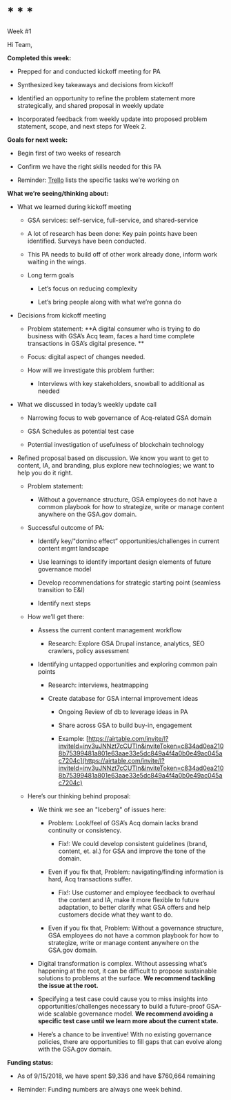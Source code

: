 
# * * *
Week #1

Hi Team,

**Completed this week:**

* Prepped for and conducted kickoff meeting for PA

* Synthesized key takeaways and decisions from kickoff

* Identified an opportunity to refine the problem statement more strategically, and shared proposal in weekly update

* Incorporated feedback from weekly update into proposed problem statement, scope, and next steps for Week 2.

**Goals for next week:**

* Begin first of two weeks of research

* Confirm we have the right skills needed for this PA

* Reminder: [Trello](https://trello.com/b/fGlFYb3w/osc-gsa-web-presence) lists the specific tasks we’re working on

**What we’re seeing/thinking about:**

* What we learned during kickoff meeting

    * GSA services: self-service, full-service, and shared-service

    * A lot of research has been done: Key pain points have been identified. Surveys have been conducted.

    * This PA needs to build off of other work already done, inform work waiting in the wings.

    * Long term goals

        * Let’s focus on reducing complexity

        * Let’s bring people along with what we’re gonna do

* Decisions from kickoff meeting

    * Problem statement: **A digital consumer who is trying to do business with GSA’s Acq team, faces a hard time complete transactions in GSA’s digital presence. **

    * Focus: digital aspect of changes needed.

    * How will we investigate this problem further:

        * Interviews with key stakeholders, snowball to additional as needed

* What we discussed in today’s weekly update call

    * Narrowing focus to web governance of Acq-related GSA domain

    * GSA Schedules as potential test case

    * Potential investigation of usefulness of blockchain technology

* Refined proposal based on discussion. We know you want to get to content, IA, and branding, plus explore new technologies; we want to help you do it right.

    * Problem statement:

        * Without a governance structure, GSA employees do not have a common playbook for how to strategize, write or manage content anywhere on the GSA.gov domain.

    * Successful outcome of PA:

        * Identify key/"domino effect” opportunities/challenges in current content mgmt landscape

        * Use learnings to identify important design elements of future governance model

        * Develop recommendations for strategic starting point (seamless transition to E&I)

        * Identify next steps

    * How we’ll get there:

        * Assess the current content management workflow

            * Research: Explore GSA Drupal instance, analytics, SEO crawlers, policy assessment

        * Identifying untapped opportunities and exploring common pain points

            * Research: interviews, heatmapping

            * Create database for GSA internal improvement ideas

                * Ongoing Review of db to leverage ideas in PA 

                * Share across GSA to build buy-in, engagement

                * Example: [https://airtable.com/invite/l?inviteId=inv3uJNNzt7cCUTIn&inviteToken=c834ad0ea2108b75399481a801e63aae33e5dc849a4f4a0b0e49ac045ac7204c](https://airtable.com/invite/l?inviteId=inv3uJNNzt7cCUTIn&inviteToken=c834ad0ea2108b75399481a801e63aae33e5dc849a4f4a0b0e49ac045ac7204c)

    * Here’s our thinking behind proposal:

        * We think we see an "Iceberg" of issues here:

            * Problem: Look/feel of GSA’s Acq domain lacks brand continuity or consistency. 

                * Fix!: We could develop consistent guidelines (brand, content, et. al.) for GSA and improve the tone of the domain.

            * Even if you fix that, Problem: navigating/finding information is hard, Acq transactions suffer.

                * Fix!: Use customer and employee feedback to overhaul the content and IA, make it more flexible to future adaptation, to better clarify what GSA offers and help customers decide what they want to do.

            * Even if you fix that, Problem: Without a governance structure, GSA employees do not have a common playbook for how to strategize, write or manage content anywhere on the GSA.gov domain.

        * Digital transformation is complex. Without assessing what’s happening at the root, it can be difficult to propose sustainable solutions to problems at the surface. **We recommend tackling the issue at the root.**

        * Specifying a test case could cause you to miss insights into opportunities/challenges necessary to build a future-proof GSA-wide scalable governance model. **We recommend avoiding a specific test case until we learn more about the current state.**

        * Here’s a chance to be inventive! With no existing governance policies, there are opportunities to fill gaps that can evolve along with the GSA.gov domain.

**Funding status:**

* As of 9/15/2018, we have spent $9,336 and have $760,664 remaining

* Reminder: Funding numbers are always one week behind.